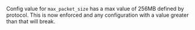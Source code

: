 Config value for `max_packet_size` has a max value of 256MB defined by protocol. This is now enforced and any configuration with a value greater than that will break.
